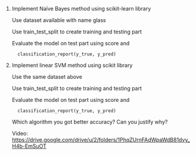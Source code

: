 1. Implement Naïve Bayes method using scikit-learn library

    Use dataset available with name glass

    Use train_test_split to create training and testing part

    Evaluate the model on test part using score and

         classification_report(y_true, y_pred)

2. Implement linear SVM method using scikit library

    Use the same dataset above

    Use train_test_split to create training and testing part

    Evaluate the model on test part using score and

         classification_report(y_true, y_pred)

   Which algorithm you got better accuracy? Can you justify why?


   Video: https://drive.google.com/drive/u/2/folders/1PhqZUrnFAdWpaWdB81dvy_H4b-EmSuOT

